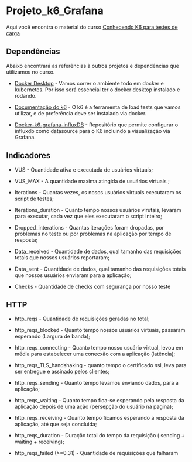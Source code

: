 # Projeto_k6_Grafana
 
Aqui você encontra o material do curso [Conhecendo K6 para testes de carga](https://github.com/jhonnyrobert/Projeto_k6_Grafana/blob/main/Doc/k6%20-%20tech.pdf)
## Dependências
Abaixo encontrará as referências à outros projetos e dependências que utilizamos no curso. 

* [Docker Desktop](https://www.docker.com/products/docker-desktop) - Vamos correr o ambiente todo em docker e kubernetes. Por isso será essencial ter o docker desktop instalado e rodando.

* [Documentação do k6](https://k6.io/docs/getting-started/installation/#docker) - O k6 é a ferramenta de load tests que vamos utilizar, e de preferência deve ser instalado via docker. 

* [Docker-k6-grafana-influxDB](https://github.com/luketn/docker-k6-grafana-influxdb) - Repositório que permite configurar o influxdb como datasource para o K6 incluindo a visualização via Grafana.

## Indicadores

* VUS -
Quantidade ativa e executada de usuários virtuais;
* VUS_MAX -
A quantidade maxima atingida de usuários virtuais ;
       
* Iterations -
Quantas vezes, os nosos usuários virtuais executaram os script de testes;
      
* Iterations_duration -
Quanto tempo nossos usuários virutais, levaram para executar, cada vez que eles executaram o script inteiro;
     
* Dropped_interations - 
Quantas iterações foram dropadas, por problemas no teste ou por problemas na aplicação por tempo de resposta;
      
* Data_received -
Quantidade de dados, qual tamanho das requisições totais que nossos usuários reportaram;
 
* Data_sent - 
Quantidade de dados, qual tamanho das requisições totais que nossos usuários enviaram para a aplicação;
 
* Checks - 
Quantidade de checks com segurança por nosso teste

## HTTP
* http_reqs -
Quantidade de requisições geradas no total;
 
* http_reqs_blocked -
Quanto tempo nossos usuários virtuais, passaram esperando (Largura de banda);
       
* http_reqs_connecting - 
Quanto tempo nosso usuário virtual, levou em média para estabelecer uma conecxão com a aplicação (latência);
      
* http_reqs_TLS_handshaking -
quanto tempo o certificado ssl, leva para ser entregue e assinado pelos clientes;
     
* http_reqs_sending -
Quanto tempo levamos enviando dados, para a aplicação;
      
* http_reqs_waiting -
Quanto tempo fica-se esperando pela resposta da aplicação depois de uma ação (persepção do usuário na pagina);
 
* http_reqs_receiving -
Quanto tempo ficamos esperando a resposta da aplicação, até que seja concluida;

* http_reqs_duration -
Duração total do tempo da requisição ( sending + waiting + receiving);

* http_reqs_failed (>=0.31) - 
Quantidade de requisições que falharam


